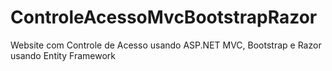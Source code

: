# ControleAcessoMvcBootstrapRazor
Website com Controle de Acesso usando ASP.NET MVC, Bootstrap e Razor usando Entity Framework
